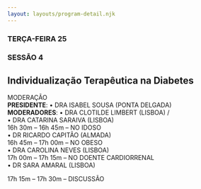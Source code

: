 ```yaml
---
layout: layouts/program-detail.njk
---
```

### TERÇA-FEIRA 25    
### SESSÃO 4
## Individualização Terapêutica na Diabetes  
MODERAÇÃO  
**PRESIDENTE**: • DRA ISABEL SOUSA (PONTA DELGADA)   
**MODERADORES**: • DRA CLOTILDE LIMBERT (LISBOA) /  
• DRA CATARINA SARAIVA (LISBOA)  
16h 30m – 16h 45m – NO IDOSO  
• DR RICARDO CAPITÃO (ALMADA)  
16h 45m – 17h 00m – NO OBESO  
• DRA CAROLINA NEVES (LISBOA)  
17h 00m – 17h 15m – NO DOENTE CARDIORRENAL   
• DR SARA AMARAL (LISBOA)  

17h 15m – 17h 30m – DISCUSSÃO

